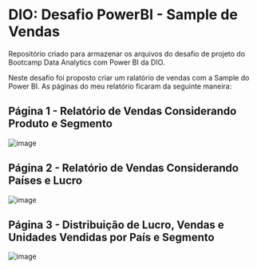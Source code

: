 # DIO: Desafio PowerBI - Sample de Vendas
Repositório criado para armazenar os arquivos do desafio de projeto do Bootcamp Data Analytics com Power BI da DIO.

Neste desafio foi proposto criar um ralatório de vendas com a Sample do Power BI.
As páginas do meu relatório ficaram da seguinte maneira:

## Página 1 - Relatório de Vendas Considerando Produto e Segmento
![image](https://github.com/joynsena/DIO---Desafio-Power-BI---Sample-de-Vendas/assets/142733449/69dd68dc-59bd-4d1e-9f89-14c76a69b475)

## Página 2 - Relatório de Vendas Considerando Países e Lucro
![image](https://github.com/joynsena/DIO---Desafio-Power-BI---Sample-de-Vendas/assets/142733449/dfde29e6-7199-4873-b89e-12eaec191dd1)

## Página 3 - Distribuição de Lucro, Vendas e Unidades Vendidas por País e Segmento
![image](https://github.com/joynsena/DIO---Desafio-Power-BI---Sample-de-Vendas/assets/142733449/028f5235-d1d2-4fca-a8eb-2c4f650477fc)
